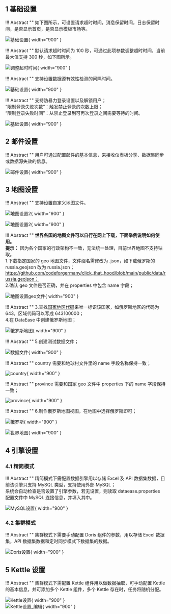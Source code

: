 ## 1 基础设置

!!! Abstract ""
    如下图所示，可设置请求超时时间，消息保留时间，日志保留时间，是否显示首页，是否显示模板市场等。

![基础设置](../../img/system_management/基础设置.png){ width="900" }

!!! Abstract ""
    默认请求超时时间为 100 秒，可通过此项参数调整超时时间，当前最大值支持 300 秒，如下图所示。

![调整超时时间](../../img/system_management/调整超时时间.png){ width="900" }

!!! Abstract ""
    支持设置数据源有效性检测的间隔时间。

![基础设置](../../img/system_management/数据源有效性检测.png){ width="900" }

!!! Abstract ""
    支持防暴力登录设置以及解锁用户；  
    “限制登录失败次数”：触发禁止登录的次数上限；  
    “限制登录失败时间”：从禁止登录到可再次登录之间需要等待的时间。

![基础设置](../../img/system_management/防暴力登录设置.png){ width="900" }

## 2 邮件设置

!!! Abstract ""
    用户可通过配置邮件的基本信息，来接收仪表板分享、数据集同步或数据源失效的信息。

![邮件设置](../../img/system_management/邮件设置.png){ width="900" }

## 3 地图设置

!!! Abstract ""
    支持设置自定义地图文件。

![地图设置2](../../img/system_management/地图设置1.png){ width="900" }

![地图设置2](../../img/system_management/地图设置2.png){ width="900" }

!!! Abstract ""
    **世界各国的地图文件可以自行在网上下载，下面举例说明如何使用。**  
    **提示：** 因为各个国家的行政架构不一致，无法统一处理，目前世界地图不支持钻取。  
    1.下载指定国家的 geo 地图文件，文件缀名需修改为 .json，如下载俄罗斯的 russia.geojson 改为 russia.json；
    https://github.com/codeforgermany/click_that_hood/blob/main/public/data/russia.geojson；  
    2.确认 geo 文件是否正确，并在 properties 中包含 name 字段；

![地图设置geo文件](../../img/system_management/地图设置geo文件.png){ width="900" }

!!! Abstract ""
    3.查找[国家地区代码](https://zh.wikipedia.org/wiki/%E5%9C%8B%E5%AE%B6%E5%9C%B0%E5%8D%80%E4%BB%A3%E7%A2%BC)来唯一标识该国家，如俄罗斯地区的代码为 643，区域代码可以写成 643100000；  
    4.在 DataEase 中创建俄罗斯地图；

![俄罗斯地图](../../img/system_management/俄罗斯地图.png){ width="900" }

!!! Abstract ""
    5.创建测试数据文件；

![数据文件](../../img/system_management/数据文件.png){ width="900" }

!!! Abstract ""
    country 需要和地球村文件里的 name 字段名称保持一致；

![country](../../img/system_management/country.png){ width="900" }

!!! Abstract ""
    province 需要和国家 geo 文件中 properties 下的 name 字段保持一致；

![province](../../img/system_management/province.png){ width="900" }

!!! Abstract ""
    6.制作俄罗斯地图视图，在地图中选择俄罗斯即可；

![俄罗斯](../../img/system_management/俄罗斯.png){ width="900" }

![世界地图](../../img/system_management/世界地图.png){ width="900" }

## 4 引擎设置

### 4.1 精简模式

!!! Abstract ""
    精简模式下需配置数据引擎用以存储 Excel 及 API 数据集数据，目前该引擎只支持 MySQL 类型，支持使用外部 MySQL；  
    系统会自动检查是否设置了引擎参数，若无设置，则读取 dataease.properties 配置文件中 MySQL 连接信息，并填入其中。

![MySQL设置](../../img/system_management/MySQL设置.png){ width="900" }

### 4.2 集群模式

!!! Abstract ""
    集群模式下需要手动配置 Doris 组件的参数，用以存储 Excel 数据集，API 数据集数据和定时同步模式下数据集的数据。

![Doris设置](../../img/system_management/Doris设置.png){ width="900" }

## 5 Kettle 设置

!!! Abstract ""
    集群模式下需配置 Kettle 组件用以做数据抽取，可手动配置 Kettle 的基本信息，并可添加多个 Kettle 组件，多个 Kettle 存在时，任务将随机分配。

![Kettle设置](../../img/system_management/Kettle设置.png){ width="900" }  
![Kettle设置_编辑](../../img/system_management/Kettle设置_编辑.png){ width="900" }

    